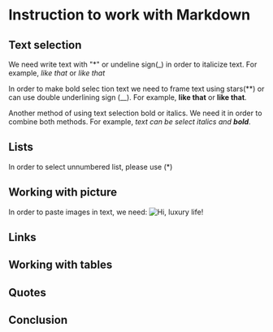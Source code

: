 # Instruction to work with Markdown

## Text selection

We need write text with "*" or undeline sign(_) in order to italicize text. For example, *like that* or _like that_

In order to make bold selec tion text we need to frame text using stars(**) or can use double underlining sign (__). For example, **like that** or __like that__.

Another method of using text selection bold or italics. We need it in order to combine both methods. For example, _text can be select italics and **bold**_.

## Lists

In order to select unnumbered list, please use (*)
## Working with picture

In order to paste images in text, we need:
![Hi, luxury life!](Luxury_life.jpg)

## Links

## Working with tables

## Quotes

## Conclusion